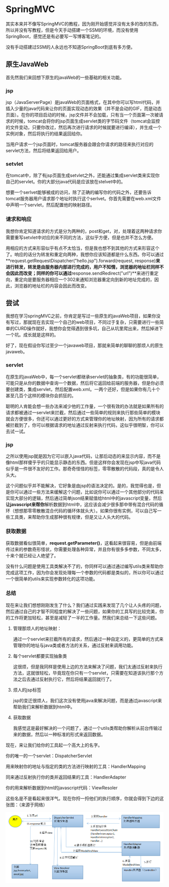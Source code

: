 #  SpringMVC

其实本来并不像写SpringMVC的教程，因为刚开始感觉并没有太多的改的东西，所以并没有写教程，但是今天手动搭建一个SSM的环境，而没有使用SpringBoot，感觉还是有必要写一写博客笔记的。

没有手动搭建过SSM的人永远也不知道SpringBoot到底有多方便。

## 原生JavaWeb

首先然我们来回想下原生的javaWeb的一些基础的相关功能。

### jsp

jsp（JavaServerPage）是javaWeb的页面格式，在其中你可以写html代码，并插入少量的java代码来让你的页面实现动态的效果（并不是会动的GIF，而是动态页面）。在你的项目启动的时候，jsp文件并不会加载，只有当一个页面第一次被请求的时候，tomcat会将你的jsp页面生成servlet类的字节码文件（tomcat会监控的文件变动，只要你改过，然后再次进行请求的时候就要进行编译），并生成一个实例对象，然后将执行的结果返回给你。

当用户请求一个jsp页面时，tomcat服务器会跟会你请求的路径来执行对应的servlet方法，然后将结果返回给用户。

### setvlet

在tomcat中，除了有jsp页面生成setvlet之外，还能通过集成servlet类来实现你自己的servlet。你的大部分java代码是应该放在stelvet中的。

想要一个serlvet能够被成的访问，除了正确的编写你的代码之外，还要告诉tomcat服务器用户请求那个地址时执行这个serlvet。你首先需要在web.xml文件中声明一个servlet，然后配置他的映射路径。

### 请求和响应

我想你肯定知道请求的方式是分为两种的，post和get，对，处理着这两种请求你需要重写setvlet中对应的来不同的方法，这似乎方便，但是也并不怎么方便。

用相应的方式来形容似乎有点不太恰当，但是我也想不到其他的方式来形容这个了。响应的话分为转发和重定向两种，我想你应该知道都是什么东西。你可以通过**request.getRequestDispatcher("hello.jsp").forward(request, response)**来进行转发，转发是由服务器内部进行完成的，用户不知情，浏览器的地址栏同样不会因此而改变；同样的你可以通过**response.sendRedirect("url")**来进行重定向，重定向是要服务器相应一个302来通知浏览器重定向到新的地址完成的，因此，浏览器的地址栏的内容会因此而改变。

## 尝试

我想在学习springMVC之前，你肯定是写过一些原生的javaWeb项目，如果你没有写过，那就现在去实现一个自己的web项目，不同过于复杂，只需要进行一些简单的CURD操作就好，我想你会觉得遇到很多坑，自己从坑里爬出来，然后掉进下一个坑。成长就是这样的。

好了，现在假设你写过至少一个javaweb项目，那就来简单的聊聊的那烦人的原生javaweb。

### servlet

在原生的javaWeb中，每一个servlet都继承servlet的抽象类，有的功能很简单，可能只是从你的数据中查询一个数据，然后将它返回给前端的服务器，但是你必须要创建类，集成servlet，然后配置web.xml。一两个还好，但是如果你有几十个甚至几百个这样的模块你会抓狂的。

聪明的人肯能会想一些办法来减少他的工作量，一个很有效的办法就是如果所有的请求都被通过一servlet来拦截，然后通过一些简单的规则来执行那些简单的模块就会方便很多，你还可以通过更好的方式来管理你的地址映射，因为所有的请求都被拦截到了，你可以根据请求的地址通过反射来执行代码，这似乎很明智，你可以去试一试。

### jsp

之所以使用jsp就是因为它可以嵌入java代码，让那后动态的来显示内容，而不是像html那样傻乎乎的只能显示静态的东西。但是这样你会发现在jsp中写java代码似乎是一件很不友好的工作。那奇奇怪怪的标签，零零散散的代码段，真的是令人头大。

这个问题似乎并不能解决，它好象是由jsp的语法决定的。是的，我觉得也是，但是你可以通过一些方法来缓解这个问题，比如说你可以通过一个其他部分的代码来实现大部分的逻辑，然后通过简单json结果赋值给html中的javascript变量，然后**让javascript来帮你**解析数据到html中，这应该会减少很多那中带有混合代码的循环（想想那零零散散混合代码的循环体就头大）。如果你很有实例，可以自己写一些工具类，来帮助你生成那种很有规律，但是又让人头大的代码。

### 获取数据

获取数据看似很简单，**request.getParameter()**，这看起来很容易，但是由前端传过来的参数奇形怪状，你需要处理各种异常，并且你有很多多参数，不同太多，十来个就已经让人绝望了。

没有什么问题是使用工具类解决不了的，你同样可以通过通过编写utils类来帮助你完成这项工作，因为你会发现处理每一个参数的代码都是类似的，所以你可以通过一个很简单的utils来实现参数转化的这项功能。

### 总结

现在来让我们想想刚刚发生了什么？我们通过实践来发现了几个让人头疼的问题，然后通过自己的才智不同程度的解决了一些问题，如果你的工具写的比较完美，你的工作将更加轻松，甚至是减轻了一半的工作量。然我们来总结一下这些问题。

1. 管理那烦人的地址映射：

   通过一个servlet来拦截所有的请求，然后通过一种自定义的，更简单的方式来管理你的地址与java类或者方法的关系，通过反射来调用功能。

2. 每个servlet都要实现抽象类

   这很烦，但是我同样是使用上边的方法来解决了问题，我们太通过反射来执行方法，这就很轻松，毕竟现在你只有一个servlet，只需要在知道该执行那个方法之后去通过反射执行它，然后将结果返回就行了。

3. 烦人的jsp标签

   jsp的变迁很烦人，我们这次没有使用java来解决问题，而是通过javascript来帮助我们来解析数据到html中。

4. 获取数据

   我感觉这是最好解决的一个问题了，通过一个utils类帮助你解析从前台传输过来的数据，然后以一种标准的形式来返回数据。

现在，来让我们给你的工具起一个高大上的名字。

你的唯一的一个servlet：DispatcherServlet

用来映射你的地址与指定的类的方法进行映射的工具：HandlerMapping

同来通过反射执行你的类并返回结果的工具：HandlerAdapter

你的用来解析数据到html的javascript代码：ViewResoler

这些名是不是看起来很洋气。现在你捋一捋他们的执行顺序，你就会得到下边的这张图：（来源于网络）

![SpringMVC执行流程](SpringMVC.assets/SpringMVC%E6%89%A7%E8%A1%8C%E6%B5%81%E7%A8%8B.png)
